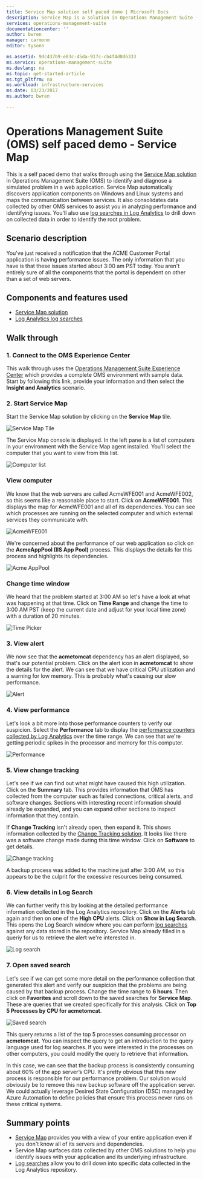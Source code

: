 ```yaml
---
title: Service Map solution self paced demo | Microsoft Docs
description: Service Map is a solution in Operations Management Suite (OMS) that automatically discovers application components on Windows and Linux systems and maps the communication between services.  This is a self paced demo that walks through using Service Map to identify and diagnose a simulated problem in a web application.
services: operations-management-suite
documentationcenter: ''
author: bwren
manager: carmonm
editor: tysonn

ms.assetid: 9dc437b9-e83c-45da-917c-cb4f4d8d6333
ms.service: operations-management-suite
ms.devlang: na
ms.topic: get-started-article
ms.tgt_pltfrm: na
ms.workload: infrastructure-services
ms.date: 03/23/2017
ms.author: bwren

---
```


# Operations Management Suite (OMS) self paced demo - Service Map
This is a self paced demo that walks through using the [Service Map solution](operations-management-suite-service-map.md) in Operations Management Suite (OMS) to identify and diagnose a simulated problem in a web application.  Service Map automatically discovers application components on Windows and Linux systems and maps the communication between services.  It also consolidates data collected by other OMS services to assist you in analyzing performance and identifying issues.  You'll also use [log searches in Log Analytics](../log-analytics/log-analytics-log-searches.md) to drill down on collected data in order to identify the root problem.


## Scenario description
You've just received a notification that the ACME Customer Portal application is having performance issues.  The only information that you have is that these issues started about 3:00 am PST today.  You aren't entirely sure of all the components that the portal is dependent on other than a set of web servers.  

## Components and features used
- [Service Map solution](operations-management-suite-service-map.md)
- [Log Analytics log searches](../log-analytics/log-analytics-log-searches.md)


## Walk through

### 1. Connect to the OMS Experience Center
This walk through uses the [Operations Management Suite Experience Center](https://experience.mms.microsoft.com/) which provides a complete OMS environment with sample data. Start by following this link, provide your information and then select the **Insight and Analytics** scenario.


### 2. Start Service Map
Start the Service Map solution by clicking on the **Service Map** tile.

![Service Map Tile](media/operations-management-suite-walkthrough-servicemap/tile.png)

The Service Map console is displayed.  In the left pane is a list of computers in your environment with the Service Map agent installed.  You'll select the computer that you want to view from this list.

![Computer list](media/operations-management-suite-walkthrough-servicemap/computer-list.png)


### View computer
We know that the web servers are called AcmeWFE001 and AcmeWFE002, so this seems like a reasonable place to start.  Click on **AcmeWFE001**.  This displays the map for AcmeWFE001 and all of its dependencies.  You can see which processes are running on the selected computer and which external services they communicate with.

![AcmeWFE001](media/operations-management-suite-walkthrough-servicemap/AcmeWFE001.png)

We're concerned about the performance of our web application so click on the **AcmeAppPool (IIS App Pool)** process.  This displays the details for this process and highlights its dependencies.  

![Acme AppPool](media/operations-management-suite-walkthrough-servicemap/acme-apppool.png)

### Change time window

We heard that the problem started at 3:00 AM so let's have a look at what was happening at that time. Click on **Time Range** and change the time to 3:00 AM PST (keep the current date and adjust for your local time zone) with a duration of 20 minutes.

![Time Picker](./media/operations-management-suite-walkthrough-servicemap/time-picker.png)

### 3. View alert

We now see that the **acmetomcat** dependency has an alert displayed, so that's our potential problem.  Click on the alert icon in **acmetomcat** to show the details for the alert.  We can see that we have critical CPU utilization and a warning for low memory.  This is probably what's causing our slow performance. 

![Alert](./media/operations-management-suite-walkthrough-servicemap/acmetomcat-alert.png)

### 4. View performance

Let's look a bit more into those performance counters to verify our suspicion.  Select the **Performance** tab to display the [performance counters collected by Log Analytics](../log-analytics/log-analytics-data-sources-performance-counters.md) over the time range.  We can see that we're getting periodic spikes in the processor and memory for this computer.

![Performance](./media/operations-management-suite-walkthrough-servicemap/acmetomcat-performance.png)


### 5. View change tracking
Let's see if we can find out what might have caused this high utilization.  Click on the **Summary** tab.  This provides information that OMS has collected from the computer such as failed connections, critical alerts, and software changes.  Sections with interesting recent information should already be expanded, and you can expand other sections to inspect information that they contain.


If **Change Tracking** isn't already open, then expand it.  This shows information collected by the [Change Tracking solution](../log-analytics/log-analytics-change-tracking.md).  It looks like there was a software change made during this time window.  Click on **Software** to get details.

![Change tracking](./media/operations-management-suite-walkthrough-servicemap/acmetomcat-software.png)

A backup process was added to the machine just after 3:00 AM, so this appears to be the culprit for the excessive resources being consumed.



### 6. View details in Log Search
We can further verify this by looking at the detailed performance information collected in the Log Analytics repository.  Click on the **Alerts** tab again and then on one of the **High CPU** alerts.  Click on  **Show in Log Search**.  This opens the Log Search window where you can perform [log searches](../log-analytics/log-analytics-log-searches.md) against any data stored in the repository.  Service Map already filled in a queriy for us to retrieve the alert we're interested in.  

![Log search](./media/operations-management-suite-walkthrough-servicemap/log-search.png)


### 7. Open saved search
Let's see if we can get some more detail on the performance collection that generated this alert and verify our suspicion that the problems are being caused by that backup process.  Change the time range to **6 hours**.  Then click on **Favorites** and scroll down to the saved searches for **Service Map**.  These are queries that we created specifically for this analysis.  Click on **Top 5 Processes by CPU for acmetomcat**.

![Saved search](./media/operations-management-suite-walkthrough-servicemap/saved-search.png)


This query returns a list of the top 5 processes consuming processor on **acmetomcat**.  You can inspect the query to get an introduction to the query language used for log searches.  If you were interested in the processes on other computers, you could modify the query to retrieve that information.

In this case, we can see that the backup process is consistently consuming about 60% of the app server’s CPU.  It's pretty obvious that this new process is responsible for our performance problem.  Our solution would obviously be to remove this new backup software off the application server.  We could actually leverage Desired State Configuration (DSC) managed by Azure Automation to define policies that ensure this process never runs on these critical systems.



## Summary points
- [Service Map](operations-management-suite-service-map.md) provides you with a view of your entire application even if you don't know all of its servers and dependencies.
- Service Map surfaces data collected by other OMS solutions to help you identify issues with your application and its underlying infrastructure.
- [Log searches](../log-analytics/log-analytics-log-searches.md) allow you to drill down into specific data collected in the Log Analytics repository.    

